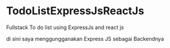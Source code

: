 # TodoListExpressJsReactJs
Fullstack To do list using ExpressJs and react js

di sini saya menggungganakan Express JS sebagai Backendnya

